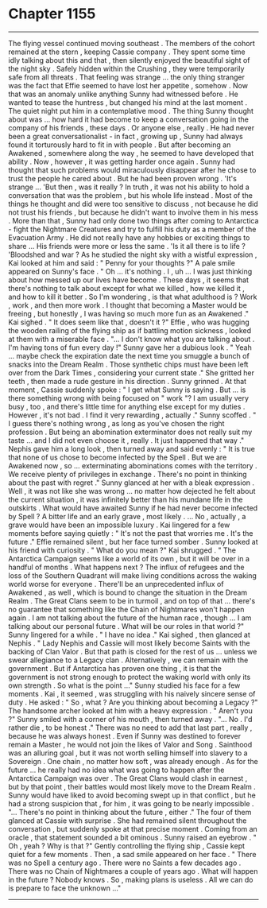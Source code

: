 
# Chapter 1155


---

The flying vessel continued moving southeast . The members of the cohort remained at the stern , keeping Cassie company . They spent some time idly talking about this and that , then silently enjoyed the beautiful sight of the night sky .
Safely hidden within the Crushing , they were temporarily safe from all threats . That feeling was strange ... the only thing stranger was the fact that Effie seemed to have lost her appetite , somehow . Now that was an anomaly unlike anything Sunny had witnessed before . He wanted to tease the huntress , but changed his mind at the last moment .
The quiet night put him in a contemplative mood . The thing Sunny thought about was ... how hard it had become to keep a conversation going in the company of his friends , these days . Or anyone else , really .
He had never been a great conversationalist - in fact , growing up , Sunny had always found it torturously hard to fit in with people . But after becoming an Awakened , somewhere along the way , he seemed to have developed that ability . Now , however , it was getting harder once again .
Sunny had thought that such problems would miraculously disappear after he chose to trust the people he cared about . But he had been proven wrong .
'It's strange ... 'But then , was it really ? In truth , it was not his ability to hold a conversation that was the problem , but his whole life instead .
Most of the things he thought and did were too sensitive to discuss , not because he did not trust his friends , but because he didn't want to involve them in his mess .
More than that , Sunny had only done two things after coming to Antarctica - fight the Nightmare Creatures and try to fulfill his duty as a member of the Evacuation Army . He did not really have any hobbies or exciting things to share ...
His friends were more or less the same .
'Is it all there is to life ? 'Bloodshed and war ?
As he studied the night sky with a wistful expression , Kai looked at him and said :
" Penny for your thoughts ?"
A pale smile appeared on Sunny's face .
" Oh ... it's nothing . I , uh ... I was just thinking about how messed up our lives have become . These days , it seems that there's nothing to talk about except for what we killed , how we killed it , and how to kill it better . So I'm wondering , is that what adulthood is ? Work , work , and then more work . I thought that becoming a Master would be freeing , but honestly , I was having so much more fun as an Awakened ."
Kai sighed .
" It does seem like that , doesn't it ?"
Effie , who was hugging the wooden railing of the flying ship as if battling motion sickness , looked at them with a miserable face .
"... I don't know what you are talking about . I'm having tons of fun every day !"
Sunny gave her a dubious look .
" Yeah ... maybe check the expiration date the next time you smuggle a bunch of snacks into the Dream Realm . Those synthetic chips must have been left over from the Dark Times , considering your current state ."
She gritted her teeth , then made a rude gesture in his direction . Sunny grinned .
At that moment , Cassie suddenly spoke :
" I get what Sunny is saying . But ... is there something wrong with being focused on " work "? I am usually very busy , too , and there's little time for anything else except for my duties . However , it's not bad . I find it very rewarding , actually ."
Sunny scoffed .
" I guess there's nothing wrong , as long as you've chosen the right profession . But being an abomination exterminator does not really suit my taste ... and I did not even choose it , really . It just happened that way ."
Nephis gave him a long look , then turned away and said evenly :
" It is true that none of us chose to become infected by the Spell . But we are Awakened now , so ... exterminating abominations comes with the territory . We receive plenty of privileges in exchange . There's no point in thinking about the past with regret ."
Sunny glanced at her with a bleak expression . Well , it was not like she was wrong ... no matter how dejected he felt about the current situation , it was infinitely better than his mundane life in the outskirts .
What would have awaited Sunny if he had never become infected by Spell ? A bitter life and an early grave , most likely .
... No , actually , a grave would have been an impossible luxury .
Kai lingered for a few moments before saying quietly :
" It's not the past that worries me . It's the future ."
Effie remained silent , but her face turned somber . Sunny looked at his friend with curiosity .
" What do you mean ?"
Kai shrugged .
" The Antarctica Campaign seems like a world of its own , but it will be over in a handful of months . What happens next ? The influx of refugees and the loss of the Southern Quadrant will make living conditions across the waking world worse for everyone . There'll be an unprecedented influx of Awakened , as well , which is bound to change the situation in the Dream Realm . The Great Clans seem to be in turmoil , and on top of that ... there's no guarantee that something like the Chain of Nightmares won't happen again . I am not talking about the future of the human race , though ... I am talking about our personal future . What will be our roles in that world ?"
Sunny lingered for a while .
" I have no idea ."
Kai sighed , then glanced at Nephis .
" Lady Nephis and Cassie will most likely become Saints with the backing of Clan Valor . But that path is closed for the rest of us ... unless we swear allegiance to a Legacy clan . Alternatively , we can remain with the government . But if Antarctica has proven one thing , it is that the government is not strong enough to protect the waking world with only its own strength . So what is the point ..."
Sunny studied his face for a few moments .
Kai , it seemed , was struggling with his naively sincere sense of duty .
He asked :
" So , what ? Are you thinking about becoming a Legacy ?"
The handsome archer looked at him with a heavy expression .
" Aren't you ?"
Sunny smiled with a corner of his mouth , then turned away .
"... No . I'd rather die , to be honest ."
There was no need to add that last part , really , because he was always honest .
Even if Sunny was destined to forever remain a Master , he would not join the likes of Valor and Song . Sainthood was an alluring goal , but it was not worth selling himself into slavery to a Sovereign .
One chain , no matter how soft , was already enough .
As for the future ... he really had no idea what was going to happen after the Antarctica Campaign was over . The Great Clans would clash in earnest , but by that point , their battles would most likely move to the Dream Realm .
Sunny would have liked to avoid becoming swept up in that conflict , but he had a strong suspicion that , for him , it was going to be nearly impossible .
"... There's no point in thinking about the future , either ."
The four of them glanced at Cassie with surprise . She had remained silent throughout the conversation , but suddenly spoke at that precise moment . Coming from an oracle , that statement sounded a bit ominous .
Sunny raised an eyebrow .
" Oh , yeah ? Why is that ?"
Gently controlling the flying ship , Cassie kept quiet for a few moments . Then , a sad smile appeared on her face .
" There was no Spell a century ago . There were no Saints a few decades ago . There was no Chain of Nightmares a couple of years ago . What will happen in the future ? Nobody knows . So , making plans is useless . All we can do is prepare to face the unknown ..."

---

